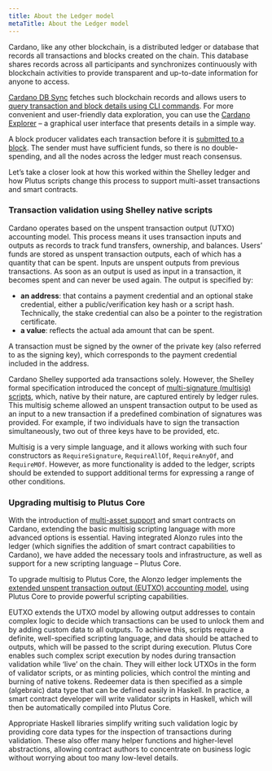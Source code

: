 ```yaml
---
title: About the Ledger model
metaTitle: About the Ledger model 
---
```


Cardano, like any other blockchain, is a distributed ledger or database that records all transactions and blocks created on the chain. This database shares records across all participants and synchronizes continuously with blockchain activities to provide transparent and up-to-date information for anyone to access. 

[Cardano DB Sync](https://docs.cardano.org/cardano-components/cardano-db-sync) fetches such blockchain records and allows users to [query transaction and block details using CLI commands](https://docs.cardano.org/explore-cardano/cardano-architecture/working-with-db-sync). For more convenient and user-friendly data exploration, you can use the [Cardano Explorer](https://explorer.cardano.org/en.html) – a graphical user interface that presents details in a simple way.

A block producer validates each transaction before it is [submitted to a block](https://docs.cardano.org/new-to-cardano/cardano-nodes). The sender must have sufficient funds, so there is no double-spending, and all the nodes across the ledger must reach consensus.

Let’s take a closer look at how this worked within the Shelley ledger and how Plutus scripts change this process to support multi-asset transactions and smart contracts. 

### Transaction validation using Shelley native scripts

Cardano operates based on the unspent transaction output (UTXO) accounting model. This process means it uses transaction inputs and outputs as records to track fund transfers, ownership, and balances. Users’ funds are stored as unspent transaction outputs, each of which has a quantity that can be spent. Inputs are unspent outputs from previous transactions. As soon as an output is used as input in a transaction, it becomes spent and can never be used again. The output is specified by:

- **an address**: that contains a payment credential and an optional stake credential, either a public/verification key hash or a script hash. Technically, the stake credential can also be a pointer to the registration certificate.
- **a value**: reflects the actual ada amount that can be spent. 

A transaction must be signed by the owner of the private key (also referred to as the signing key), which corresponds to the payment credential included in the address. 

Cardano Shelley supported ada transactions solely. However, the Shelley formal specification introduced the concept of [multi-signature (multisig) scripts](https://github.com/input-output-hk/cardano-node/blob/master/doc/reference/simple-scripts.md#multi-signature-scripts), which, native by their nature, are captured entirely by ledger rules. This multisig scheme allowed an unspent transaction output to be used as an input to a new transaction if a predefined combination of signatures was provided. For example, if two individuals have to sign the transaction simultaneously, two out of three keys have to be provided, etc.

Multisig is a very simple language, and it allows working with such four constructors as `RequireSignature`, `RequireAllOf`, `RequireAnyOf`, and `RequireMOf`. However, as more functionality is added to the ledger, scripts should be extended to support additional terms for expressing a range of other conditions.

### Upgrading multisig to Plutus Core

With the introduction of [multi-asset support](https://docs.cardano.org/native-tokens/learn) and smart contracts on Cardano, extending the basic multisig scripting language with more advanced options is essential. Having integrated Alonzo rules into the ledger (which signifies the addition of smart contract capabilities to Cardano), we have added the necessary tools and infrastructure, as well as support for a new scripting language – Plutus Core.

To upgrade multisig to Plutus Core, the Alonzo ledger implements the [extended unspent transaction output (EUTXO) accounting model](https://iohk.io/en/blog/posts/2021/03/12/cardanos-extended-utxo-accounting-model-part-2/), using Plutus Core to provide powerful scripting capabilities.

EUTXO extends the UTXO model by allowing output addresses to contain complex logic to decide which transactions can be used to unlock them and by adding custom data to all outputs. To achieve this, scripts require a definite, well-specified scripting language, and data should be attached to outputs, which will be passed to the script during execution. Plutus Core enables such complex script execution by nodes during transaction validation while ‘live’ on the chain. They will either lock UTXOs in the form of validator scripts, or as minting policies, which control the minting and burning of native tokens. Redeemer data is then specified as a simple (algebraic) data type that can be defined easily in Haskell. In practice, a smart contract developer will write validator scripts in Haskell, which will then be automatically compiled into Plutus Core.

Appropriate Haskell libraries simplify writing such validation logic by providing core data types for the inspection of transactions during validation. These also offer many helper functions and higher-level abstractions, allowing contract authors to concentrate on business logic without worrying about too many low-level details.
